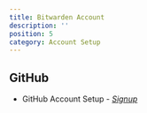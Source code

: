 ```yaml
---
title: Bitwarden Account 
description: ''
position: 5
category: Account Setup
---
```


## GitHub

 - GitHub Account Setup  - *[Signup](https://github.com/)*